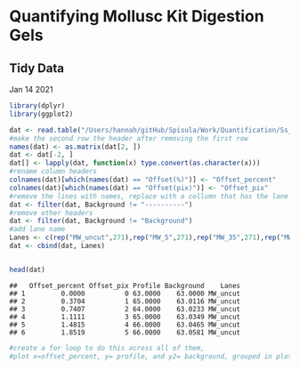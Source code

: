 Quantifying Mollusc Kit Digestion Gels
================

## Tidy Data

Jan 14 2021

``` r
library(dplyr)
library(ggplot2)
```

``` r
dat <- read.table("/Users/hannah/gitHub/Spisula/Work/Quantification/Ss_MollsucKitDigest_1_12_20_r2_a.txt",header=F)
#make the second row the header after removing the first row
names(dat) <- as.matrix(dat[2, ])
dat <- dat[-2, ]
dat[] <- lapply(dat, function(x) type.convert(as.character(x)))
#rename column headers
colnames(dat)[which(names(dat) == "Offset(%)")] <- "Offset_percent"
colnames(dat)[which(names(dat) == "Offset(pix)")] <- "Offset_pix"
#remove the lines with names, replace with a collumn that has the lane name
dat <- filter(dat, Background != "----------")
#remove other headers
dat <- filter(dat, Background != "Background")
#add lane name
Lanes <- c(rep("MW_uncut",271),rep("MW_5",271),rep("MW_35",271),rep("MW_uncut2",271),rep("MW_1",271),rep("MW_05",271))
dat <- cbind(dat, Lanes)


head(dat)
```

    ##   Offset_percent Offset_pix Profile Background    Lanes
    ## 1         0.0000          0 63.0000    63.0000 MW_uncut
    ## 2         0.3704          1 65.0000    63.0116 MW_uncut
    ## 3         0.7407          2 64.0000    63.0233 MW_uncut
    ## 4         1.1111          3 65.0000    63.0349 MW_uncut
    ## 5         1.4815          4 66.0000    63.0465 MW_uncut
    ## 6         1.8519          5 66.0000    63.0581 MW_uncut

``` r
#create a for loop to do this across all of them,
#plot x=offset_percent, y= profile, and y2= background, grouped in plots by lanes 
```
